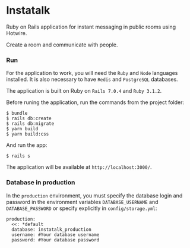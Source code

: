 # Instatalk

Ruby on Rails application for instant messaging in public rooms using Hotwire.

Create a room and communicate with people.

### Run

For the application to work, you will need the `Ruby` and `Node` languages installed. It is also necessary to have `Redis` and `PostgreSQL` databases.

The application is built on Ruby on `Rails 7.0.4` and `Ruby 3.1.2`.

Before runing the application, run the commands from the project folder:

```
$ bundle
$ rails db:create
$ rails db:migrate
$ yarn build
$ yarn build:css
```

And run the app:

```
$ rails s
```

The application will be available at `http://localhost:3000/`.

### Database in production
In the `production` environment, you must specify the database login and password in the environment variables `DATABASE_USERNAME` and `DATABASE_PASSWORD` or specify explicitly in `config/storage.yml`:

```
production:
  <<: *default
  database: instatalk_production
  username: #Your database username
  password: #Your database password
```

